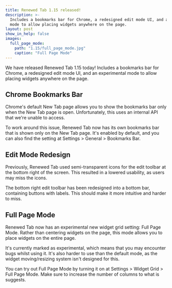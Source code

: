 ```yaml
---
title: Renewed Tab 1.15 released!
description: >-
  Includes a bookmarks bar for Chrome, a redesigned edit mode UI, and an experimental
  mode to allow placing widgets anywhere on the page.
layout: post
show_in_help: false
images:
  full_page_mode:
    path: "1.15/full_page_mode.jpg"
    caption: "Full Page Mode"
---
```


We have released Renewed Tab 1.15 today! Includes a bookmarks bar for Chrome, a
redesigned edit mode UI, and an experimental mode to allow placing widgets
anywhere on the page.

<!-- more -->


## Chrome Bookmarks Bar

Chrome's default New Tab page allows you to show the bookmarks bar only when
the New Tab page is open. Unfortunately, this uses an internal API that we're
unable to access.

To work around this issue, Renewed Tab now has its own bookmarks bar that is
shown only on the New Tab page. It's enabled by default, and you can also find
the setting at Settings > General > Bookmarks Bar.


## Edit Mode Redesign

Previously, Renewed Tab used semi-transparent icons for the edit toolbar at the
bottom right of the screen. This resulted in a lowered usability, as users may
miss the icons.

The bottom right edit toolbar has been redesigned into a bottom bar, containing
buttons with labels. This should make it more intuitive and harder to miss.


## Full Page Mode

Renewed Tab now has an experimental new widget grid setting: Full Page Mode.
Rather than centering widgets on the page, this mode allows you to place
widgets on the entire page.

It's currently marked as experimental, which means that you may encounter
bugs whilst using it. It's also harder to use than the default mode, as the
widget moving/resizing system isn't designed for this.

You can try out Full Page Mode by turning it on at
Settings > Widget Grid > Full Page Mode. Make sure to increase the number of
columns to what is suggests.
